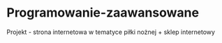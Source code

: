 # Programowanie-zaawansowane
Projekt - strona internetowa w tematyce piłki nożnej + sklep internetowy
 
